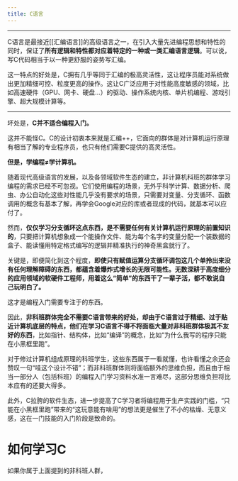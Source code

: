 ```yaml
---
title: C语言
---
```


---

C语言是最接近[[汇编语言]]的高级语言之一，在引入大量先进编程思想和特性的同时，保证了**所有逻辑和特性都对应着特定的一种或一类汇编语言逻辑**。可以说，写C代码相当于以一种更舒服的姿势写汇编。

这一特点的好处是，C拥有几乎等同于汇编的极高灵活性，这让程序员能对系统做出更加精细可控、粒度更高的操作。这让C广泛应用于对性能高度敏感的领域，比如高速硬件（GPU、网卡、硬盘...）的驱动、操作系统内核、单片机编程、游戏引擎、超大规模计算等。

---

坏处是，**C并不适合编程入门。**

这并不能怪C。C的设计初衷本来就是汇编++，它面向的群体是对计算机运行原理有相当了解的专业程序员，也只有他们需要C提供的高灵活性。

**但是，学编程$\ne$学计算机。** 

随着现代高级语言的发展，以及各领域软件生态的建立，非计算机科班的群体学习编程的需求已经不可忽视。它们使用编程的场景，无外乎科学计算、数据分析、爬虫、办公自动化这些对性能几乎没有要求的场景，只需要对变量、分支循环、函数调用的概念有基本了解，再学会Google对应的库或者现成的代码，就基本可以应付了。

然而，**仅仅学习分支循环这点东西，是不需要任何有关计算机运行原理的前置知识的**，只要把计算机想象成一个能操作文件、能为每个名字的变量分配一个装数据的盒子、能读懂用特定格式编写的逻辑并精准执行的神奇黑盒就行了。

关键是，即便简化到这个程度，**即使只有赋值运算分支循环调包这几个单拎出来没有任何理解障碍的东西，都蕴含着爆炸式增长的无限可能性。无数深耕于高度细分的应用领域的软硬件工程师，用着这么“简单”的东西干了一辈子活，都不敢说自己玩明白了。**

这才是编程入门需要专注于的东西。

因此，**非科班群体完全不需要C语言带来的好处，却由于C语言过于精细、过于贴近计算机底层的特点，他们在学习C语言不得不将面临大量对非科班群体极其不友好的东西**，比如指针、结构体，比如“编译”的概念，比如“为什么我写的程序只能在小黑框里跑”。

对于修过计算机组成原理的科班学生，这些东西属于一看就懂，也许看懂之余还会赞叹一句“哇这个设计不错”；而非科班群体则将面临额外的思维负担，而且由于相当一部分人（包括科班）的编程入门学习资料水准一言难尽，这部分思维负担将比本应有的还要大得多。

此外，C拉胯的软件生态，进一步提高了C学习者将编程用于生产实践的门槛，“只能在小黑框里跑”带来的“这玩意能有啥用”的想法更是催生了不小的枯燥、无意义感，这在一门技能的入门阶段是致命的。

# 如何学习C
如果你属于上面提到的非科班人群，